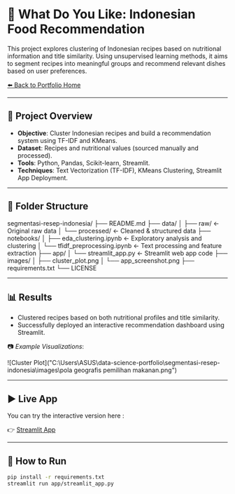 # 🍲 What Do You Like: Indonesian Food Recommendation

This project explores clustering of Indonesian recipes based on nutritional information and title similarity. Using unsupervised learning methods, it aims to segment recipes into meaningful groups and recommend relevant dishes based on user preferences.

[⬅️ Back to Portfolio Home](../README.md)

---

## 📌 Project Overview

- **Objective**: Cluster Indonesian recipes and build a recommendation system using TF-IDF and KMeans.
- **Dataset**: Recipes and nutritional values (sourced manually and processed).
- **Tools**: Python, Pandas, Scikit-learn, Streamlit.
- **Techniques**: Text Vectorization (TF-IDF), KMeans Clustering, Streamlit App Deployment.

---

## 📁 Folder Structure
segmentasi-resep-indonesia/
├── README.md
├── data/
│ ├── raw/ <- Original raw data
│ └── processed/ <- Cleaned & structured data
├── notebooks/
│ ├── eda_clustering.ipynb <- Exploratory analysis and clustering
│ └── tfidf_preprocessing.ipynb <- Text processing and feature extraction
├── app/
│ └── streamlit_app.py <- Streamlit web app code
├── images/
│ ├── cluster_plot.png
│ └── app_screenshot.png
├── requirements.txt
└── LICENSE


---

## 📊 Results

- Clustered recipes based on both nutritional profiles and title similarity.
- Successfully deployed an interactive recommendation dashboard using Streamlit.

📷 *Example Visualizations*:

![Cluster Plot]("C:\Users\ASUS\data-science-portfolio\segmentasi-resep-indonesia\images\pola geografis pemilihan makanan.png")

---

## ▶️ Live App

You can try the interactive version here :

👉 [Streamlit App](https://streamlit.app/link)

---

## 🔧 How to Run

```bash
pip install -r requirements.txt
streamlit run app/streamlit_app.py

